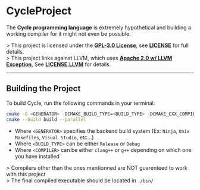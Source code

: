 # CycleProject

The **Cycle programming language** is extremely hypothetical and building a working compiler for it might not even be possible.

\> This project is licensed under the **[GPL-3.0 License](https://www.gnu.org/licenses/gpl-3.0.en.html)**, see **[LICENSE](./LICENSE)** for full details.
<br>
\> This project links against LLVM, which uses **[Apache 2.0 w/ LLVM Exception](https://llvm.org/LICENSE.txt)**, See **[LICENSE.LLVM](./LICENSE.LLVM)** for details.

---

## Building the Project

To build Cycle, run the following commands in your terminal:

```bash
cmake -G <GENERATOR> -DCMAKE_BUILD_TYPE=<BUILD_TYPE> -DCMAKE_CXX_COMPILER=<COMPILER> -B build
cmake --build build --parallel
```

- Where ```<GENERATOR>``` specifies the backend build system (Ex: ```Ninja```, ```Unix Makefiles```, ```Visual Studio```, etc...)
- Where ```<BUILD_TYPE>``` can be either ```Release``` or ```Debug```
- Where ```<COMPILER>``` can be either ```clang++``` or ```g++``` depending on which one you have installed

\> Compilers other than the ones mentionned are NOT guarenteed to work with this project
<br>
\> The final compiled executable should be located in ```./bin/```
